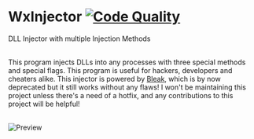 # WxInjector [![Code Quality](https://app.codacy.com/project/badge/Grade/e657d075f2c54e30851042bd345b9deb)](https://www.codacy.com/manual/dentolos19/WxInjector?utm_source=github.com&amp;utm_medium=referral&amp;utm_content=dentolos19/WxInjector&amp;utm_campaign=Badge_Grade)

DLL Injector with multiple Injection Methods </br> <br>

This program injects DLLs into any processes with three special methods and special flags. This program is useful for hackers, developers and cheaters alike. This injector is powered by [Bleak](https://github.com/Akaion/Bleak), which is by now deprecated but it still works without any flaws! I won't be maintaining this project unless there's a need of a hotfix, and any contributions to this project will be helpful! </br><br>

![Preview](https://dentolos19.github.io/previews/wxinjector.png) </br> <br>
